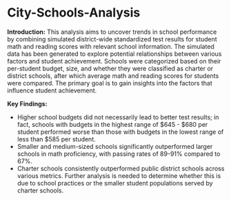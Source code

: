 # City-Schools-Analysis

**Introduction:** This analysis aims to uncover trends in school performance by combining simulated district-wide standardized test results for student math and reading scores with relevant school information. The simulated data has been generated to explore potential relationships between various factors and student achievement. Schools were categorized based on their per-student budget, size, and whether they were classified as charter or district schools, after which average math and reading scores for students were compared. The primary goal is to gain insights into the factors that influence student achievement.

**Key Findings:**  

- Higher school budgets did not necessarily lead to better test results; in fact, schools with budgets in the highest range of $645 - $680 per student performed worse than those with budgets in the lowest range of less than $585 per student.
- Smaller and medium-sized schools significantly outperformed larger schools in math proficiency, with passing rates of 89-91% compared to 67%.
- Charter schools consistently outperformed public district schools across various metrics. Further analysis is needed to determine whether this is due to school practices or the smaller student populations served by charter schools.
